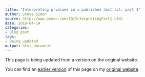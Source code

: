 ```yaml
---
title: "Interpreting p-values in a published abstract, part 1"
author: Steve Simon
source: http://www.pmean.com/10/InterpretingPart1.html
date: 2010-04-14
categories:
- Blog post
tags:
- Being updated
output: html_document
---
```


This page is being updated from a version on the original website.

<!---More--->

You can find an [earlier version][sim1] of this page on my [original website][sim2].

[sim1]: http://www.pmean.com/10/InterpretingPart1.html
[sim2]: http://www.pmean.com/original_site.html
